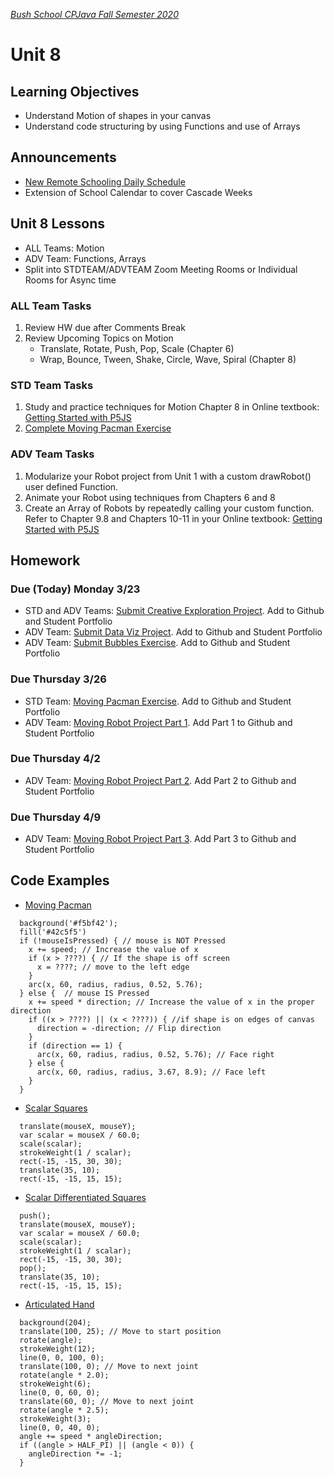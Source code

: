 [_Bush School CPJava Fall Semester 2020_](https://chandrunarayan.github.io/cpjava/)

# Unit 8

## Learning Objectives
* Understand Motion of shapes in your canvas
* Understand code structuring by using Functions and use of Arrays

## Announcements
* [New Remote Schooling Daily Schedule](https://bush.myschoolapp.com/ftpimages/409/download/download_4431973.pdf)
* Extension of School Calendar to cover Cascade Weeks

## Unit 8 Lessons
* ALL Teams: Motion
* ADV Team:  Functions, Arrays
* Split into STDTEAM/ADVTEAM Zoom Meeting Rooms or Individual Rooms for Async time 

### ALL Team Tasks
1. Review HW due after Comments Break 
1. Review Upcoming Topics on Motion
   *  Translate, Rotate, Push, Pop, Scale (Chapter 6)
   *  Wrap, Bounce, Tween, Shake, Circle, Wave, Spiral (Chapter 8)

### STD Team Tasks

1. Study and practice techniques for Motion Chapter 8 in Online textbook: [Getting Started with P5JS](https://drive.google.com/drive/u/2/folders/15GK0VESxqTvYGst9EtvILshb0MGlO4c5)
1. [Complete Moving Pacman Exercise](code/moving_pacman.md)

### ADV Team Tasks
1. Modularize your Robot project from Unit 1 with a custom drawRobot() user defined Function.
1. Animate your Robot using techniques from Chapters 6 and 8
1. Create an Array of Robots by repeatedly calling your custom function. Refer to Chapter 9.8 and Chapters 10-11 in your Online textbook: [Getting Started with P5JS](https://drive.google.com/drive/u/2/folders/15GK0VESxqTvYGst9EtvILshb0MGlO4c5)

## Homework

### Due (Today) Monday 3/23
* STD and ADV Teams: [Submit Creative Exploration Project](../unit4/homework/creativity-exploration.md). Add to Github and Student Portfolio
* ADV Team: [Submit Data Viz Project](../unit5/homework/data-visualization.md). Add to Github and Student Portfolio
* ADV Team: [Submit Bubbles Exercise](../unit7/code/exploding_bubbles.md). Add to Github and Student Portfolio

### Due Thursday 3/26
* STD Team: [Moving Pacman Exercise](code/moving_pacman.md). Add to Github and Student Portfolio
* ADV Team: [Moving Robot Project Part 1](code/moving_robot.md). Add Part 1 to Github and Student Portfolio

### Due Thursday 4/2
* ADV Team: [Moving Robot Project Part 2](code/moving_robot.md). Add Part 2 to Github and Student Portfolio

### Due Thursday 4/9
* ADV Team: [Moving Robot Project Part 3](code/moving_robot.md). Add Part 3 to Github and Student Portfolio

## Code Examples
* [Moving Pacman](code/movingPacman)
````
  background('#f5bf42');
  fill('#42c5f5')
  if (!mouseIsPressed) { // mouse is NOT Pressed
    x += speed; // Increase the value of x
    if (x > ????) { // If the shape is off screen
      x = ????; // move to the left edge
    }
    arc(x, 60, radius, radius, 0.52, 5.76);
  } else {  // mouse IS Pressed
    x += speed * direction; // Increase the value of x in the proper direction
    if ((x > ????) || (x < ????)) { //if shape is on edges of canvas
      direction = -direction; // Flip direction
    }
    if (direction == 1) {
      arc(x, 60, radius, radius, 0.52, 5.76); // Face right
    } else {
      arc(x, 60, radius, radius, 3.67, 8.9); // Face left
    }
  }
````
* [Scalar Squares](code/scalarSquares)
````
  translate(mouseX, mouseY);
  var scalar = mouseX / 60.0;
  scale(scalar);
  strokeWeight(1 / scalar);
  rect(-15, -15, 30, 30);
  translate(35, 10);
  rect(-15, -15, 15, 15);
````  
* [Scalar Differentiated Squares](code/scalarSquaresPP)
````
  push();
  translate(mouseX, mouseY);
  var scalar = mouseX / 60.0;
  scale(scalar);
  strokeWeight(1 / scalar);
  rect(-15, -15, 30, 30);
  pop();
  translate(35, 10);
  rect(-15, -15, 15, 15);
````
* [Articulated Hand](code/articulateHand)
````
  background(204);
  translate(100, 25); // Move to start position
  rotate(angle);
  strokeWeight(12);
  line(0, 0, 100, 0);
  translate(100, 0); // Move to next joint
  rotate(angle * 2.0);
  strokeWeight(6);
  line(0, 0, 60, 0);
  translate(60, 0); // Move to next joint
  rotate(angle * 2.5);
  strokeWeight(3);
  line(0, 0, 40, 0);
  angle += speed * angleDirection;
  if ((angle > HALF_PI) || (angle < 0)) {
    angleDirection *= -1;
  }
````

